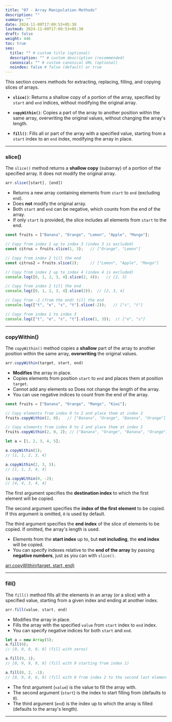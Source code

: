 ```yaml
---
title: "07 - Array Manipulation Methods"
description: ""
summary: ""
date: 2024-11-09T17:09:53+05:30
lastmod: 2024-11-09T17:09:53+05:30
draft: false
weight: 446
toc: true
seo:
  title: "" # custom title (optional)
  description: "" # custom description (recommended)
  canonical: "" # custom canonical URL (optional)
  noindex: false # false (default) or true
---
```




This section covers methods for extracting, replacing, filling, and copying slices of arrays.

- **`slice()`**: Returns a shallow copy of a portion of the array, specified by `start` and `end` indices, without modifying the original array.

- **`copyWithin()`**: Copies a part of the array to another position within the same array, overwriting the original values, without changing the array's length.

- **`fill()`**: Fills all or part of the array with a specified value, starting from a `start` index to an `end` index, modifying the array in place.    

---

### slice()

The `slice()` method returns a **shallow copy** (subarray) of a portion of the specified array. It does not modify the original array.

```js
arr.slice([start], [end])
```

- Returns a new array containing elements from `start` to `end` (excluding `end`).
- Does **not** modify the original array.
- Both `start` and `end` can be negative, which counts from the end of the array.
- If only `start` is provided, the slice includes all elements from `start` to the end.

```js
const fruits = ["Banana", "Orange", "Lemon", "Apple", "Mango"];

// Copy from index 1 up to index 3 (index 3 is excluded)
const citrus = fruits.slice(1, 3);   // ["Orange", "Lemon"]

// Copy from index 2 till the end
const citrus2 = fruits.slice(2);     // ["Lemon", "Apple", "Mango"]
```

```js
// Copy from index 2 up to index 4 (index 4 is excluded)
console.log([0, 1, 2, 3, 4].slice(2, 4));   // [2, 3]

// Copy from index 2 till the end
console.log([0, 1, 2, 3, 4].slice(2));  // [2, 3, 4]

// Copy from -2 (from the end) till the end
console.log(["t", "e", "s", "t"].slice(-2));   // ["s", "t"]

// Copy from index 1 to index 3
console.log(["t", "e", "s", "t"].slice(1, 3));  // ["e", "s"]
```

---

### copyWithin()

The `copyWithin()` method copies a **shallow** part of the array to another position within the same array, **overwriting** the original values.

```js
arr.copyWithin(target, start, end)
```

- **Modifies** the array in place.
- Copies elements from position `start` to `end` and places them at position `target`.
- Cannot add any elements so Does not change the length of the array.
- You can use negative indices to count from the end of the array.

```js
const fruits = ["Banana", "Orange", "Mango", "Kiwi"];

// Copy elements from index 0 to 2 and place them at index 2
fruits.copyWithin(2, 0);   // ["Banana", "Orange", "Banana", "Orange"]

// Copy elements from index 0 to 2 and place them at index 2
fruits.copyWithin(2, 0, 2); // ["Banana", "Orange", "Banana", "Orange"]
```

```js
let a = [1, 2, 3, 4, 5];

a.copyWithin(1); 
// [1, 1, 2, 3, 4]

a.copyWithin(2, 3, 5); 
// [1, 1, 3, 4, 4]

(a.copyWithin(0, -2); 
// [4, 4, 3, 4, 4]
```

The first argument specifies the **destination index** to which the first element will be copied.

The second argument specifies the **index of the first element** to be copied. If this argument is omitted, `0` is used by default.

The third argument specifies the **end index** of the slice of elements to be copied. If omitted, the array's length is used.

- Elements from the **start index** up to, but **not including**, the **end index** will be copied.
- You can specify indexes relative to the **end of the array** by passing **negative numbers**, just as you can with `slice()`.

[arr.copyWithin(target, start, end)](https://developer.mozilla.org/en-US/docs/Web/JavaScript/Reference/Global_Objects/Array/copyWithin)

---

### fill()

The `fill()` method fills all the elements in an array (or a slice) with a specified value, starting from a given index and ending at another index.

```js
arr.fill(value, start, end)
```

- Modifies the array in place.
- Fills the array with the specified `value` from `start` index to `end` index.
- You can specify negative indices for both `start` and `end`.

```js
let a = new Array(5);
a.fill(0);         
// [0, 0, 0, 0, 0] (fill with zeros)

a.fill(9, 1);      
// [0, 9, 9, 9, 9] (fill with 9 starting from index 1)

a.fill(8, 2, -1);  
// [0, 9, 8, 8, 9] (fill with 8 from index 2 to the second last element)
```

- The first argument (`value`) is the value to fill the array with.
- The second argument (`start`) is the index to start filling from (defaults to `0`).
- The third argument (`end`) is the index up to which the array is filled (defaults to the array's length).

---
